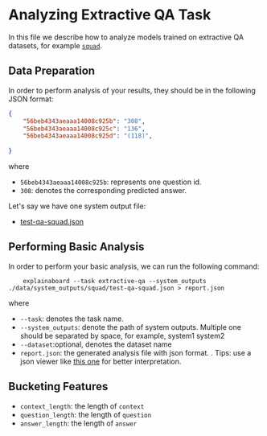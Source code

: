 # Analyzing Extractive QA Task


In this file we describe how to analyze models trained on extractive QA datasets, for example
[`squad`](http://datalab.nlpedia.ai/#/normal_dataset/6163a29beb9872f33252b01b/dataset_samples).


## Data Preparation

In order to perform analysis of your results, they should be in the following
JSON format:

```json
{
    "56beb4343aeaaa14008c925b": "308",
    "56beb4343aeaaa14008c925c": "136",
    "56beb4343aeaaa14008c925d": "(118)",
    
}
```
where 
* `56beb4343aeaaa14008c925b`: represents one question id.
* `308`: denotes the corresponding predicted answer.

Let's say we have one system output file: 
* [test-qa-squad.json](https://github.com/neulab/ExplainaBoard/blob/main/data/system_outputs/squad/test-qa-squad.json) 



## Performing Basic Analysis

In order to perform your basic analysis, we can run the following command:

```shell
    explainaboard --task extractive-qa --system_outputs ./data/system_outputs/squad/test-qa-squad.json > report.json
```
where
* `--task`: denotes the task name. 
* `--system_outputs`: denote the path of system outputs. Multiple one should be 
  separated by space, for example, system1 system2
* `--dataset`:optional, denotes the dataset name
* `report.json`: the generated analysis file with json format. . Tips: use a json viewer
                  like [this one](http://jsonviewer.stack.hu/) for better interpretation.



## Bucketing Features
* `context_length`: the length of  `context`
* `question_length`: the length of  `question`
* `answer_length`: the length of  `answer`